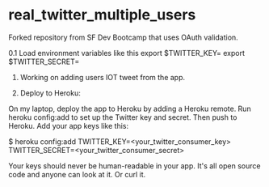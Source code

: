 real_twitter_multiple_users
===========================

Forked repository from SF Dev Bootcamp that uses OAuth validation.

0.1 Load environment variables like this
export $TWITTER_KEY=<key>
export $TWITTER_SECRET=<key>

1. Working on adding users IOT tweet from the app.

2. Deploy to Heroku:

On my laptop, deploy the app to Heroku by adding a Heroku remote.
Run heroku config:add to set up the Twitter key and secret. Then push to Heroku.
Add your app keys like this:

$ heroku config:add TWITTER_KEY=<your_twitter_consumer_key> TWITTER_SECRET=<your_twitter_consumer_secret>

Your keys should never be human-readable in your app. It's all open source code and anyone
can look at it. Or curl it.
